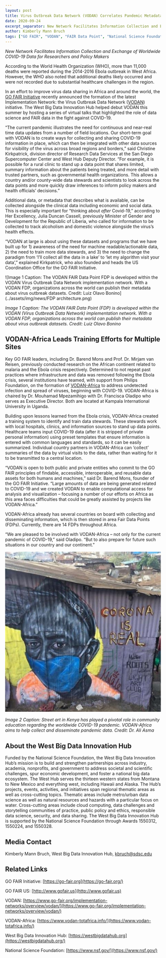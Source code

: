 ```yaml
---
layout: post
title: Virus Outbreak Data Network (VODAN) Correlates Pandemic Metadata
date: 2020-09-24
excerpt_separator: New Network Facilitates Information Collection and Exchange of Worldwide COVID-19 Data for Researchers and Policy Makers
author: Kimberly Mann Bruch
tags: ["GO FAIR", "VODAN", "FAIR Data Point", "National Science Foundation", "VODAN-Africa", "West Big Data Innovation Hub", "GO FAIR US"]
---
```


*New Network Facilitates Information Collection and Exchange of Worldwide COVID-19 Data for Researchers and Policy Makers*

According to the World Health Organization (WHO), more than 11,000 deaths were reported during the 2014-2016 Ebola outbreak in West Africa. However, the WHO also noted that additional deaths likely occurred and were not recorded due to substantial healthcare challenges in the region.

In an effort to improve virus data sharing in Africa and around the world, the [GO FAIR Initiative](https://www.go-fair.org/) recently announced the formation of the latest Implementation Network: the Virus Outbreak Data Network ([VODAN](https://www.go-fair.org/implementation-networks/overview/vodan/)) initiative. The West Big Data Innovation Hub helped debut VODAN this summer by hosting a series of virtual talks that highlighted the role of data science and FAIR data in the fight against COVID-19.

“The current pandemic illustrates the need for continuous and near-real time data updates from a number of field locations. Our short-term goal with VODAN is to create ways for collecting and sharing COVID-19 information in place, which can then be integrated with other data sources for visibility of the virus across broad regions and borders,” said Christine Kirkpatrick, division director of Research Data Services at the San Diego Supercomputer Center and West Hub Deputy Director. “For example, it is possible for a rural clinic to stand up a data point that shares limited, summary information about the patients being treated, and more detail with trusted partners, such as governmental health organizations. This allows a country and/or county-wide data stewards and scientists to look across the data points and more quickly draw inferences to inform policy makers and health officials’ decisions.”

Additional data, or metadata that describes what is available, can be collected alongside the clinical data including economic and social data. This is especially important for “thinking about _after_ Covid-19,” according to Her Excellency, Julia Duncan Cassell, previously Minister of Gender and Development for the Republic of Liberia, who called for information to be collected to track alcoholism and domestic violence alongside the virus’s health effects.

“VODAN at large is about using these datasets and programs that we have built up for 1) awareness of the need for machine readable/actionable data, 2) the need to train more data stewards, and 3) the need to change the paradigm from ‘I’ll collect all the data in a lake’ to ‘let my algorithm visit your data’,” explained Kirkpatrick, who also founded and heads the US Coordination Office for the GO FAIR Initiative.

![Image 1 Caption: The VODAN FAIR Data Point FDP is developed within the VODAN Virus Outbreak Data Network implementation network. With a VODAN FDP, organizations across the world can publish their metadata about virus outbreak datasets. Credit: Luiz Olavo Bonino](../assets/img/news/FDP architecture.png)

*Image 1 Caption: The VODAN FAIR Data Point (FDP) is developed within the VODAN (Virus Outbreak Data Network) implementation network. With a VODAN FDP, organizations across the world can publish their metadata about virus outbreak datasets. Credit: Luiz Olavo Bonino*

## VODAN-Africa Leads Training Efforts for Multiple Sites

Key GO FAIR leaders, including Dr. Barend Mons and Prof. Dr. Mirjam van Reisen, previously conducted research on the African continent related to malaria and the Ebola crisis respectively. Determined to not repeat past practices where infrastructure and data was removed following the Ebola crisis, several institutions have teamed, with support from Philips Foundation, on the formation of [VODAN-Africa](https://www.vodan-totafrica.info/) to address undetected infection and spread of viruses, beginning with COVID-19. VODAN-Africa is chaired by Dr. Mouhamad Mpezamihigo with Dr. Francisca Oladipo who serves as Executive Director.  Both are located at Kampala International University in Uganda. 

Building upon lessons learned from the Ebola crisis, VODAN-Africa created a training system to identify and train data stewards.  These stewards work with local hospitals, clinics, and information sources to stand up data points.  Healthcare teams input COVID-19 data (after it is stripped of private personal information) using preset templates that ensure information is entered with common languages and standards, so it can be easily summarized.  Individual country partners in VODAN-Africa can ‘collect’ summaries of the data by virtual visits to the data, rather than waiting for it to be transmitted to a central location.

“VODAN is open to both public and private entities who commit to the GO FAIR principles of findable, accessible, interoperable, and reusable data assets for both humans and machines,” said Dr. Barend Mons, founder of the GO FAIR Initiative. “Large amounts of data are being generated related to COVID-19 and we created VODAN to enable computational access for analysis and visualization – focusing a number of our efforts on Africa as this area faces difficulties that could be greatly assisted by projects like VODAN-Africa.”

VODAN-Africa already has several countries on board with collecting and disseminating information, which is then stored in area Fair Data Points (FDPs). Currently, there are 14 FDPs throughout Africa.

“We are pleased to be involved with VODAN-Africa – not only for the current pandemic of COVID-19,” said Oladipo. “But to also prepare for future such situations in our country and our continent.”

![Image 2 Caption: Street art in Kenya has played a pivotal role in community education regarding the worldwide COVID-19 pandemic. VODAN-Africa aims to help collect and disseminate pandemic data. Credit: Dr. Ali Asma](../assets/img/news/kenya_art.png)

*Image 2 Caption: Street art in Kenya has played a pivotal role in community education regarding the worldwide COVID-19 pandemic. VODAN-Africa aims to help collect and disseminate pandemic data. Credit: Dr. Ali Asma*

## About the West Big Data Innovation Hub

Funded by the National Science Foundation, the West Big Data Innovation Hub’s mission is to build and strengthen partnerships across industry, academia, nonprofits, and government to address societal and scientific challenges, spur economic development, and foster a national big data ecosystem. The West Hub serves the thirteen western states from Montana to New Mexico and everything west, including Hawaii and Alaska. The Hub’s projects, events, activities, and initiatives span regional thematic areas as well as cross-cutting topics. Thematic areas include metro/urban data science as well as natural resources and hazards with a particular focus on water. Cross-cutting areas include cloud computing, data challenges and storytelling communities of practice, public policy and ethics, responsible data science, security, and data sharing. The West Big Data Innovation Hub is supported by the National Science Foundation through Awards 1550312, 1550224, and 1550328.

## Media Contact

Kimberly Mann Bruch, West Big Data Innovation Hub, [kbruch@sdsc.edu](mailto:kbruch@sdsc.edu)


## Related Links

GO FAIR Initiative: [https://go-fair.org](https://go-fair.org/)

GO FAIR US: [http://www.gofair.us](http://www.gofair.us) 

VODAN: [https://www.go-fair.org/implementation-networks/overview/vodan/](https://www.go-fair.org/implementation-networks/overview/vodan/)

VODAN-Africa: [https://www.vodan-totafrica.info/](https://www.vodan-totafrica.info/)

West Big Data Innovation Hub: [https://westbigdatahub.org](https://westbigdatahub.org/)

National Science Foundation: [https://www.nsf.gov/](https://www.nsf.gov/)

 
